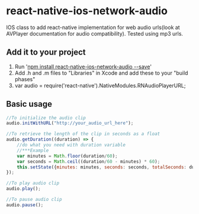 # react-native-ios-network-audio

IOS class to add react-native implementation for web audio urls(look at AVPlayer documentation for audio compatibility). Tested using mp3 urls.

## Add it to your project
<ol>
	<li>Run '<a href="https://www.npmjs.com/package/react-native-ios-network-audio">npm install react-native-ios-network-audio --save</a>'</li>
	<li>Add .h and .m files to "Libraries" in Xcode and add these to your "build phases"</li>
	<li>var audio = require('react-native').NativeModules.RNAudioPlayerURL;</li>
</ol>

## Basic usage

```javascript
//To initialize the audio clip
audio.initWithURL("http://your_audio_url_here");

//To retrieve the length of the clip in seconds as a float
audio.getDuration((duration) => {
	//do what you need with duration variable
	//***Example
	var minutes = Math.floor(duration/60);
	var seconds = Math.ceil((duration/60 - minutes) * 60);
	this.setState({minutes: minutes, seconds: seconds, totalSeconds: duration});
});

//To play audio clip
audio.play();

//To pause audio clip
audio.pause();
```